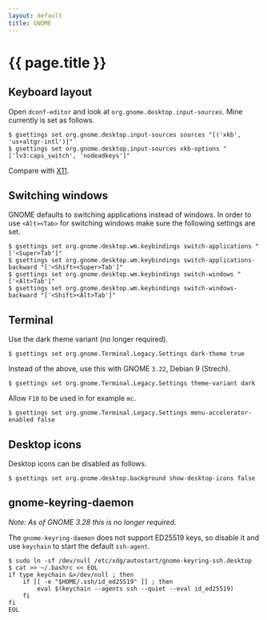 ```yaml
---
layout: default
title: GNOME
---
```


# {{ page.title }}

## Keyboard layout

Open `dconf-editor` and look at `org.gnome.desktop.input-sources`. Mine
currently is set as follows.

    $ gsettings set org.gnome.desktop.input-sources sources "[('xkb', 'us+altgr-intl')]"
    $ gsettings set org.gnome.desktop.input-sources xkb-options "['lv3:caps_switch', 'nodeadkeys']"

Compare with [X11](/notes/x11/).

## Switching windows

GNOME defaults to switching applications instead of windows. In order to
use `<Alt><Tab>` for switching windows make sure the following settings
are set.

    $ gsettings set org.gnome.desktop.wm.keybindings switch-applications "['<Super>Tab']"
    $ gsettings set org.gnome.desktop.wm.keybindings switch-applications-backward "['<Shift><Super>Tab']"
    $ gsettings set org.gnome.desktop.wm.keybindings switch-windows "['<Alt>Tab']"
    $ gsettings set org.gnome.desktop.wm.keybindings switch-windows-backward "['<Shift><Alt>Tab']"

## Terminal

Use the dark theme variant (no longer required).

    $ gsettings set org.gnome.Terminal.Legacy.Settings dark-theme true

Instead of the above, use this with GNOME `3.22`, Debian 9 (Strech).

    $ gsettings set org.gnome.Terminal.Legacy.Settings theme-variant dark

Allow `F10` to be used in for example `mc`.

    $ gsettings set org.gnome.Terminal.Legacy.Settings menu-accelerator-enabled false

## Desktop icons

Desktop icons can be disabled as follows.

    $ gsettings set org.gnome.desktop.background show-desktop-icons false

## gnome-keyring-daemon

*Note: As of GNOME 3.28 this is no longer required.*

The `gnome-keyring-daemon` does not support ED25519 keys, so disable it and use `keychain` to start the default `ssh-agent`.

    $ sudo ln -sf /dev/null /etc/xdg/autostart/gnome-keyring-ssh.desktop
    $ cat >> ~/.bashrc << EOL
    if type keychain &>/dev/null ; then
        if [[ -e "$HOME/.ssh/id_ed25519" ]] ; then
            eval $(keychain --agents ssh --quiet --eval id_ed25519)
        fi
    fi
    EOL

